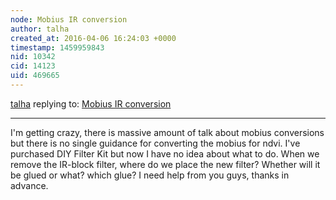```yaml
---
node: Mobius IR conversion
author: talha
created_at: 2016-04-06 16:24:03 +0000
timestamp: 1459959843
nid: 10342
cid: 14123
uid: 469665
---
```




[talha](../profile/talha) replying to: [Mobius IR conversion](../notes/cfastie/04-22-2014/mobius-ir-conversion)

----
I'm getting crazy, there is massive amount of talk about mobius conversions but there is no single guidance for converting the mobius for ndvi. I've purchased DIY Filter Kit but now I have no idea about what to do. When we remove the IR-block filter, where do we place the new filter? Whether will it be glued or what? which glue? I need help from you guys, thanks in advance. 